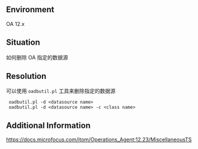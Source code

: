 ## Environment
OA 12.x

## Situation
如何删除 OA 指定的数据源

## Resolution
可以使用 `oadbutil.pl` 工具来删除指定的数据源
```shell
 oadbutil.pl -d <datasource name>
 oadbutil.pl -d <datasource name> -c <class name>
```
## Additional Information
<https://docs.microfocus.com/itom/Operations_Agent:12.23/MiscellaneousTS>